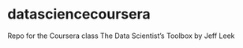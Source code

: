 datasciencecoursera
===================

Repo for the Coursera class The Data Scientist’s Toolbox by Jeff Leek
